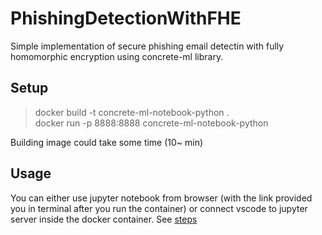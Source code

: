 # PhishingDetectionWithFHE

Simple implementation of secure phishing email detectin with fully homomorphic encryption using concrete-ml library.

## Setup

> docker build -t concrete-ml-notebook-python .    
> docker run -p 8888:8888 concrete-ml-notebook-python

Building image could take some time (10~ min)

## Usage

You can either use jupyter notebook from browser (with the link provided you in terminal after you run the container) or connect vscode to jupyter server inside the docker container. See [steps](https://medium.com/@FredAsDev/connect-vs-code-jupyter-notebook-to-a-jupyter-container-a63293f29325)

